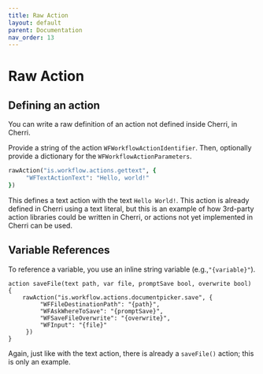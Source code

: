 ```yaml
---
title: Raw Action
layout: default
parent: Documentation
nav_order: 13
---
```


# Raw Action

## Defining an action

You can write a raw definition of an action not defined inside Cherri, in Cherri.

Provide a string of the action `WFWorkflowActionIdentifier`. Then, optionally provide a dictionary for the `WFWorkflowActionParameters`.

```ruby
rawAction("is.workflow.actions.gettext", {
     "WFTextActionText": "Hello, world!"
})
```

This defines a text action with the text `Hello World!`. This action is already defined in Cherri using a text literal, but this is an example of how 3rd-party action libraries could be written in Cherri, or actions not yet implemented in Cherri can be used.

## Variable References

To reference a variable, you use an inline string variable (e.g.,`"{variable}"`).

```
action saveFile(text path, var file, promptSave bool, overwrite bool) {
    rawAction("is.workflow.actions.documentpicker.save", {
         "WFFileDestinationPath": "{path}",
         "WFAskWhereToSave": "{promptSave}",
         "WFSaveFileOverwrite": "{overwrite}",
         "WFInput": "{file}"
     })
}
```

Again, just like with the text action, there is already a `saveFile()` action; this is only an example.
